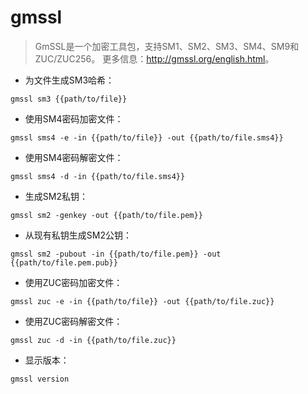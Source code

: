 # gmssl

> GmSSL是一个加密工具包，支持SM1、SM2、SM3、SM4、SM9和ZUC/ZUC256。
> 更多信息：<http://gmssl.org/english.html>。

- 为文件生成SM3哈希：

`gmssl sm3 {{path/to/file}}`

- 使用SM4密码加密文件：

`gmssl sms4 -e -in {{path/to/file}} -out {{path/to/file.sms4}}`

- 使用SM4密码解密文件：

`gmssl sms4 -d -in {{path/to/file.sms4}}`

- 生成SM2私钥：

`gmssl sm2 -genkey -out {{path/to/file.pem}}`

- 从现有私钥生成SM2公钥：

`gmssl sm2 -pubout -in {{path/to/file.pem}} -out {{path/to/file.pem.pub}}`

- 使用ZUC密码加密文件：

`gmssl zuc -e -in {{path/to/file}} -out {{path/to/file.zuc}}`

- 使用ZUC密码解密文件：

`gmssl zuc -d -in {{path/to/file.zuc}}`

- 显示版本：

`gmssl version`